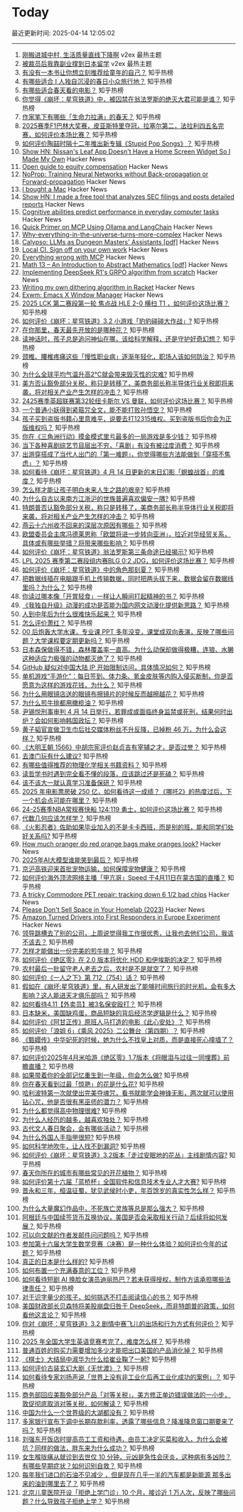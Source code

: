 # Today

最近更新时间: 2025-04-14 12:05:02

--- 
1. [刚搬进城中村, 生活质量直线下降啊](https://www.v2ex.com/t/1125202) v2ex 最热主题
2. [被裁员后我靠副业撑到日本留学](https://www.v2ex.com/t/1125200) v2ex 最热主题
3. [有没有一本书让你想立刻推荐给童年的自己？](https://www.zhihu.com/question/1892360933055096233) 知乎热榜
4. [有哪些适合 I 人独自沉浸的春日小众旅行地？](https://www.zhihu.com/question/1888635188122218817) 知乎热榜
5. [有哪些适合春天看的电影？](https://www.zhihu.com/question/15751388459) 知乎热榜
6. [你觉得《崩坏：星穹铁道》中，被囚禁在翁法罗斯的绝灭大君可能是谁？](https://www.zhihu.com/question/1894806678303662382) 知乎热榜
7. [作家笔下有哪些「生命力拉满」的春天？](https://www.zhihu.com/question/15751329905) 知乎热榜
8. [2025赛季F1巴林大奖赛，皮亚斯特里夺冠，拉塞尔第二，法拉利四五名完赛，如何评价本场比赛？](https://www.zhihu.com/question/1895013371365012683) 知乎热榜
9. [如何评价陶喆时隔十二年推出新专辑《Stupid Pop Songs》？](https://www.zhihu.com/question/1894345233879257504) 知乎热榜
10. [Show HN: Nissan's Leaf App Doesn't Have a Home Screen Widget So I Made My Own](https://kevintechnology.com/posts/leaf-widget/) Hacker News
11. [Open guide to equity compensation](https://github.com/jlevy/og-equity-compensation) Hacker News
12. [NoProp: Training Neural Networks without Back-propagation or Forward-propagation](https://arxiv.org/abs/2503.24322) Hacker News
13. [I bought a Mac](https://loganius.org/2025/04/i-bought-a-mac/) Hacker News
14. [Show HN: I made a free tool that analyzes SEC filings and posts detailed reports](https://www.signalbloom.ai/news/) Hacker News
15. [Cognitive abilities predict performance in everyday computer tasks](https://www.sciencedirect.com/science/article/pii/S107158192400137X) Hacker News
16. [Quick Primer on MCP Using Ollama and LangChain](https://www.polarsparc.com/xhtml/MCP.html) Hacker News
17. [Why-everything-in-the-universe-turns-more-complex](https://www.quantamagazine.org/why-everything-in-the-universe-turns-more-complex-20250402/) Hacker News
18. [Calypso: LLMs as Dungeon Masters' Assistants [pdf]](https://andrewhead.info/assets/pdf/calypso.pdf) Hacker News
19. [Local CI. Sign off on your own work](https://github.com/basecamp/gh-signoff) Hacker News
20. [Everything wrong with MCP](https://blog.sshh.io/p/everything-wrong-with-mcp) Hacker News
21. [Math 13 – An Introduction to Abstract Mathematics [pdf]](https://www.math.uci.edu/~ndonalds/math13/notes.pdf) Hacker News
22. [Implementing DeepSeek R1's GRPO algorithm from scratch](https://github.com/policy-gradient/GRPO-Zero) Hacker News
23. [Writing my own dithering algorithm in Racket](https://amanvir.com/blog/writing-my-own-dithering-algorithm-in-racket) Hacker News
24. [Exwm: Emacs X Window Manager](https://github.com/emacs-exwm/exwm) Hacker News
25. [2025 LCK 第二赛段第一轮 焦点战 HLE 2-0 横扫 T1 ，如何评价这场比赛？](https://www.zhihu.com/question/1894407415333640098) 知乎热榜
26. [如何评价《崩坏：星穹铁道》3.2 小游戏「豹豹碰碰大作战」?](https://www.zhihu.com/question/1894022353610059985) 知乎热榜
27. [在你那里，春天最先开放的是哪种花？](https://www.zhihu.com/question/15014956341) 知乎热榜
28. [读神话时，孩子总是追问神仙在哪，该给科学解释，还是守护好奇幻想？](https://www.zhihu.com/question/1891631147177472148) 知乎热榜
29. [颈椎、腰椎疼痛这些「慢性职业病」逐渐年轻化，职场人该如何防治？](https://www.zhihu.com/question/1893721507756242729) 知乎热榜
30. [为什么全球平均气温升高2℃就会带来毁灭性的灾难?](https://www.zhihu.com/question/298312552) 知乎热榜
31. [美方否认豁免部分关税，称只是转移了，美商务部长称半导体行业关税即将来袭，将对相关产业产生怎样的冲击？](https://www.zhihu.com/question/1895042326759433700) 知乎热榜
32. [2425赛季英超联赛第32轮纽卡斯尔 VS 曼联，如何评价这场比赛？](https://www.zhihu.com/question/1894895282954696669) 知乎热榜
33. [一个普通小妖得到紧箍咒全文，能不能打败孙悟空？](https://www.zhihu.com/question/7453657313) 知乎热榜
34. [孩子买到盗版书籍心里意难平，说要去打12315维权。买到盗版书后你会为正版维权吗？](https://www.zhihu.com/question/1893716761683150269) 知乎热榜
35. [你在《三角洲行动》摸金模式里亏最多的一局游戏是多少钱？](https://www.zhihu.com/question/13193203388) 知乎热榜
36. [当下各种喜剧综艺节目层出不穷，「喜剧」有没有被过度消费？](https://www.zhihu.com/question/1892903924140331283) 知乎热榜
37. [出游穿搭成了当代人出门的「第一难题」，你觉得哪些方法能做到「穿搭不焦虑」？](https://www.zhihu.com/question/1894861706502570083) 知乎热榜
38. [如何看待《崩坏：星穹铁道》4 月 14 日更新的末日幻影「螟蝗战首」的难度？](https://www.zhihu.com/question/1895006879027003809) 知乎热榜
39. [怎么样才能让孩子明白未来人生之路的艰辛?](https://www.zhihu.com/question/1893954859050456420) 知乎热榜
40. [为什么自古以来南方江浙沪的世族普遍喜欢偏安一隅?](https://www.zhihu.com/question/1894692281623241050) 知乎热榜
41. [特朗普否认豁免部分关税，称只是转移了，美商务部长称半导体行业关税即将来袭，将对相关产业产生怎样的冲击？](https://www.zhihu.com/question/1895042326759433700) 知乎热榜
42. [燕云十六州收不回来的深层次原因有哪些？](https://www.zhihu.com/question/650341391) 知乎热榜
43. [欧盟委员会主席冯德莱恩称「欧盟将进一步转向亚洲」，拉近对华经贸关系，具体或有哪些举措？将带来哪些影响？](https://www.zhihu.com/question/1895019228760860465) 知乎热榜
44. [如何评价《崩坏：星穹铁道》翁法罗斯第三条命途已经揭示?](https://www.zhihu.com/question/1893347437776713070) 知乎热榜
45. [LPL 2025 赛季第二赛段组内赛BLG 0:2 JDG，如何评价这场比赛？](https://www.zhihu.com/question/1894519530035865103) 知乎热榜
46. [如何评价《崩坏：星穹铁道》中的角色那刻夏？](https://www.zhihu.com/question/1893453099936501910) 知乎热榜
47. [把数据线插在电脑跟手机上传输数据，同时把两头拔下来，数据会留在数据线里吗？为什么？](https://www.zhihu.com/question/1891047187741388897) 知乎热榜
48. [你读过哪本像「开胃轻食」一样让人瞬间打起精神的书？](https://www.zhihu.com/question/1891117336540439870) 知乎热榜
49. [《我独自升级》动漫的成功是否能为国内网文动漫化提供新思路？](https://www.zhihu.com/question/1890997733415964787) 知乎热榜
50. [人到中年后为什么很难快乐起来？](https://www.zhihu.com/question/633345650) 知乎热榜
51. [怎么评价萧红？](https://www.zhihu.com/question/28794676) 知乎热榜
52. [00 后炮轰大学水课，专业课 PPT 多年没变，课堂成双向表演，反映了哪些问题？大学课程要定期更新吗？](https://www.zhihu.com/question/1894872206225404089) 知乎热榜
53. [日本森保做得不错，森林覆盖率一直高。为什么动保却做得极糟，连狼、水獭这种适应力极强的动物都灭绝了？](https://www.zhihu.com/question/1893951873700041144) 知乎热榜
54. [GitHub 疑似对中国大陆 IP 开始限制访问，具体情况如何？](https://www.zhihu.com/question/1894812378341807390) 知乎热榜
55. [单机游戏“手游化”：每日签到、体力条、氪金皮肤等内购入侵买断制，你是否愿意为这样的游戏花钱，为什么？](https://www.zhihu.com/question/1893805006899094952) 知乎热榜
56. [为什么用眼镜店送的眼镜布擦镜片的时候反而越擦越花？](https://www.zhihu.com/question/14856283180) 知乎热榜
57. [为什么煎牛排都用橄榄油？](https://www.zhihu.com/question/26201331) 知乎热榜
58. [尹锡悦刑事审判 4 月 14 日举行，若罪成或面临终身监禁或死刑，结果何时出炉？会如何影响韩国政坛？](https://www.zhihu.com/question/1894699766291592243) 知乎热榜
59. [黄子韬官宣做卫生巾后社交媒体粉丝不升反降，已掉粉 46 万，为什么会这样？](https://www.zhihu.com/question/1894739370667373766) 知乎热榜
60. [《大明王朝 1566》中胡宗宪评价赵贞吉有宰辅之才，是否过誉？](https://www.zhihu.com/question/1893430705373025403) 知乎热榜
61. [去澳门玩有什么建议?](https://www.zhihu.com/question/514880264) 知乎热榜
62. [有哪些值得推荐的物理化学相关书籍资料？](https://www.zhihu.com/question/25949831) 知乎热榜
63. [读哲学书时遇到完全看不懂的段落，应该跳过还是死磕？](https://www.zhihu.com/question/1894016864948019515) 知乎热榜
64. [该不该大一就认真学习准备保研？](https://www.zhihu.com/question/15510376936) 知乎热榜
65. [2025 年电影票房破 250 亿，如何看待这一成绩？《哪吒2》的热度过后，下一个机会点可能在哪里？](https://www.zhihu.com/question/1894452281480545697) 知乎热榜
66. [24-25赛季NBA常规赛快船 124:119 勇士，如何评价这场比赛？](https://www.zhihu.com/question/1894959251874632956) 知乎热榜
67. [代数几何应该怎样学？](https://www.zhihu.com/question/53678091) 知乎热榜
68. [《火影忍者》佐助如果毕业加入的不是卡卡西班，而是别的班，能和同学们处好关系吗?](https://www.zhihu.com/question/9770388169) 知乎热榜
69. [How much oranger do red orange bags make oranges look?](https://alexanderell.is/posts/orange/) Hacker News
70. [2025年AI大模型谁能笑到最后？](https://www.zhihu.com/question/12886567074) 知乎热榜
71. [京沪高铁迎来首批宠物运输，如何保障宠物健康？](https://www.zhihu.com/question/1893780313106260851) 知乎热榜
72. [如何评价海外顶流网络主播「甲亢哥」Speed 于4月11日在蒙古国的直播？](https://www.zhihu.com/question/1894014156354600979) 知乎热榜
73. [A tricky Commodore PET repair: tracking down 6 1/2 bad chips](http://www.righto.com/2025/04/commodore-pet-repair.html) Hacker News
74. [Please Don't Sell Space in Your Homelab (2023)](https://grumpy.systems/2023/please-dont-sell-space-in-your-homelab/) Hacker News
75. [Amazon Turned Drivers into First Responders in Europe Experiment](https://www.bloomberg.com/news/articles/2025-04-10/amazon-turned-drivers-into-first-responders-in-europe-experiment) Hacker News
76. [领导跳槽去了别的公司，上周说觉得我工作很优秀，让我也去他们公司，我该不该去？](https://www.zhihu.com/question/1893579499100143868) 知乎热榜
77. [怎样才能做出一份完美的煎牛排？](https://www.zhihu.com/question/36237482) 知乎热榜
78. [如何评价《绝区零》在 2.0 版本将优化 HDD 和伊埃斯的决定？](https://www.zhihu.com/question/1892917116128196228) 知乎热榜
79. [农村最后一批留守老人老去之后，农村是不是就空了？](https://www.zhihu.com/question/367018216) 知乎热榜
80. [如何评价《一人之下》第 712（754）话？](https://www.zhihu.com/question/1893771793212346669) 知乎热榜
81. [假如在《崩坏:星穹铁道》里，有人研发出了能够时间旅行的时光机，会有多大影响？这人能进天才俱乐部吗？](https://www.zhihu.com/question/4021218169) 知乎热榜
82. [如何看待4.11【外卖员】被3名保安殴打？](https://www.zhihu.com/question/1894465514903933201) 知乎热榜
83. [日本缺米，美国缺鸡蛋，商品短缺的背后经济学逻辑是什么？](https://www.zhihu.com/question/1894024221597856479) 知乎热榜
84. [如何评价《阿甘正传》原班人马打造的电影《此心安处》？](https://www.zhihu.com/question/1893806962979856475) 知乎热榜
85. [如何评价「浪姐 6」《乘风 2025》二公舞台（第四期）？](https://www.zhihu.com/question/1893909014238196831) 知乎热榜
86. [《甄嬛传》中华妃死的时候，她为什么不找皇上对质，而是直接死心撞墙了？](https://www.zhihu.com/question/401760465) 知乎热榜
87. [如何评价2025年4月米哈游《绝区零》1.7版本《将眼泪与过往一同埋葬》前瞻直播？](https://www.zhihu.com/question/1893716871255132057) 知乎热榜
88. [如果带着你的全部记忆重生到一年级，你会怎么做?](https://www.zhihu.com/question/1890070206061183061) 知乎热榜
89. [你在春天看到过最「惊艳」的花是什么花?](https://www.zhihu.com/question/1892573557860558284) 知乎热榜
90. [哈利波特第一次就使出完美夺魂咒，看书就能学会神锋无影，两次就可以使用钻心咒，他是否很有黑巫师的潜力？](https://www.zhihu.com/question/12529898156) 知乎热榜
91. [为什么都觉得高中物理很难?](https://www.zhihu.com/question/625757114) 知乎热榜
92. [为什么人经历的越多，越喜欢独处？](https://www.zhihu.com/question/661506937) 知乎热榜
93. [古代文人春日聚会，会有哪些活动？](https://www.zhihu.com/question/15751405614) 知乎热榜
94. [为什么外国人手指甲很短?](https://www.zhihu.com/question/321966149) 知乎热榜
95. [如何科学地吹牛，让人找不到漏洞?](https://www.zhihu.com/question/649675122) 知乎热榜
96. [如何评价《崩坏：星穹铁道》3.2版本「走过安眠地的花丛」主线剧情内容?](https://www.zhihu.com/question/1893264881429500539) 知乎热榜
97. [春天你所在的城市有哪些常见的开花植物？](https://www.zhihu.com/question/15751298897) 知乎热榜
98. [如何评价第十六届「蓝桥杯」全国软件和信息技术专业人才大赛?](https://www.zhihu.com/question/1894043669012669563) 知乎热榜
99. [晋永和三年，桓温征蜀，犹见武侯时小吏，年百馀岁的真实性怎么样？](https://www.zhihu.com/question/327929320) 知乎热榜
100. [为什么大量魔幻作品中，不死族亡灵族等总是那么强大？](https://www.zhihu.com/question/15458923572) 知乎热榜
101. [阿根廷与中国续签货币互换协议，美国是否会采取相关行动？后续将如何发展？](https://www.zhihu.com/question/1894365746462700537) 知乎热榜
102. [可以向文献的作者发邮件问问题吗？](https://www.zhihu.com/question/1891146889480623706) 知乎热榜
103. [参加第十六届大学生数学竞赛（决赛）是一种什么体验？如何评价今年的试题？](https://www.zhihu.com/question/1894362527607019413) 知乎热榜
104. [真正的日本是什么样的?](https://www.zhihu.com/question/276905271) 知乎热榜
105. [如何布置一个充满春意的工位？](https://www.zhihu.com/question/15751440910) 知乎热榜
106. [如何看待短剧 AI 换脸女演员迪丽热巴？若未获得授权，制作方该承担哪些法律责任？](https://www.zhihu.com/question/1894082179719460372) 知乎热榜
107. [对于识字量少的孩子，如何挑选不打击阅读信心的书？](https://www.zhihu.com/question/1891631147315884903) 知乎热榜
108. [美国财政部长贝森特将美股崩盘归咎于 DeepSeek，而非特朗普的政策，如何看他这言论？](https://www.zhihu.com/question/1893202037736456615) 知乎热榜
109. [你对《崩坏：星穹铁道》3.2 剧情中赛飞儿的出场和行为方式有何评价？](https://www.zhihu.com/question/1893593382544191912) 知乎热榜
110. [2025 年全国大学生英语竞赛考完了，难度怎么样？](https://www.zhihu.com/question/1894723756477347087) 知乎热榜
111. [普通百姓的购买力需要增加多少才能把出口美国的产品消化掉？](https://www.zhihu.com/question/1893743928819291765) 知乎热榜
112. [《棋士》大结局中淑华为什么给崔业鞠了一躬?](https://www.zhihu.com/question/1893587838706112083) 知乎热榜
113. [如何评价古装玄幻大剧《无忧渡》？](https://www.zhihu.com/question/497476644) 知乎热榜
114. [如何看待专家刘扬声说「世界上没有非工业化后再工业化成功的案例」？](https://www.zhihu.com/question/1894383700495557425) 知乎热榜
115. [商务部回应美豁免部分产品「对等关税」，美方修正单边错误做法的一小步，敦促彻底取消对等关税，如何解读？](https://www.zhihu.com/question/1894830232600537020) 知乎热榜
116. [中国为什么一个世界级的大湖都没有？](https://www.zhihu.com/question/13850795371) 知乎热榜
117. [多家银行宣布下调中长期存款利率，透露了哪些信息？降准降息窗口期要来了吗？](https://www.zhihu.com/question/1893726755866501312) 知乎热榜
118. [刘强东开饭店时提高员工工资和待遇，由员工决定买菜和收入，为什么会被坑？同样的做法，胖东来为什么成功？](https://www.zhihu.com/question/10117107612) 知乎热榜
119. [女生喉咙痛从就诊到去世仅 10 分钟，元凶是急性会厌炎，这种病有多凶险？有哪些早期症状？如何识别自救？](https://www.zhihu.com/question/1894669033174954110) 知乎热榜
120. [每年我们进口的石油不见减少 ，但是现在几乎一半的汽车都是新能源 那多出来的油到哪里去了？](https://www.zhihu.com/question/9049104276) 知乎热榜
121. [北京儿童医院开设「拒绝上学门诊」10 个月，接诊近 1 万人次，反映了哪些问题？什么导致孩子拒绝上学？](https://www.zhihu.com/question/1894685996509000901) 知乎热榜
